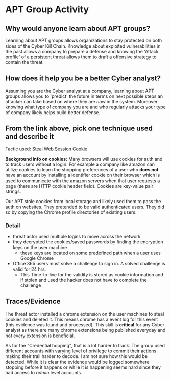 # APT Group Activity
## Why would anyone learn about APT groups?

Learning about APT groups allows organizations to stay protected on both sides of the Cyber Kill Chain. Knowledge about exploited vulnerabilities in the past allows a company to prepare a defense and knowing the 'Attack profile' of a persistent threat allows them to draft a offensive strategy to contain the threat.  

## How does it help you be a better Cyber analyst?
Assuming you are the Cyber analyst at a company, learning about APT groups allows you to 'predict' the future in terms on next possible steps an attacker can take based on where they are *now* in the system. Moreover knowing what type of company you are and who regularly attacks your type of company likely helps build better defense. 

## From the link above, pick one technique used and describe it
Tactic used: [Steal Web Session Cookie](https://attack.mitre.org/techniques/T1539/)

**Background info on cookies:**
Many browsers will use cookies for auth and to track users without a login. For example a company like amazon can utilize cookies to learn the shopping preferences of a user who **does not** have an account by installing a identifier cookie on their browser which is used to communicate with the amazon servers when that user requests a page (there are HTTP cookie header field). Cookies are key-value pair strings. 

Our APT stole cookies from local storage and likely used them to pass the auth on websites. They pretended to be valid authenticated users. They did so by copying the Chrome profile directories of existing users. 

### Detail
+ threat actor used multiple logins to move across the network
+ they decrypted the cookies/saved passwords by finding the encryption keys on the user machine
	+ these keys are located on some predefined path when a user uses Google Chrome
+ Office 365 users must solve a challenge to sign in. A solved challenge is valid for 24 hrs. 
	+ This Time-to-live for the validity is stored as cookie information and if stolen and used the hacker does not have to complete the challenge

## Traces/Evidence
The threat actor installed a chrome extension on the user machines to steal cookies and deleted it. This means chrome has a event log for this event (this evidence was found and processed).  This skill is **critical** for any Cyber analyst as there are many chrome extensions being published everyday and not every extension is beneficial. 

As for the "Credential hopping", that is a lot harder to track. The group used different accounts with varying level of privilege to commit their actions making their trail harder to decode. I am not sure how this would be detected. While it is clear the evidence would be logged somewhere stopping before it happens or while it is happening seems hard since they had access to _admin_ level accounts.

